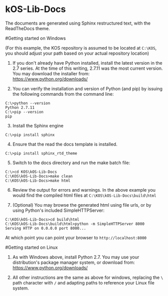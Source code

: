 kOS-Lib-Docs
============

The documents are generated using Sphinx restructured text, with the ReadTheDocs
theme.

#Getting started on Windows

(For this example, the KOS repository is assumed to be located at `C:\KOS`,
you should adjust your path based on your actual repository location)

1. If you don't already have Python installed, install the latest version in the
  2.7 series.  At the time of this writing, 2.7.11 was the most current version.
  You may download the installer from: https://www.python.org/downloads/

2. You can verify the installation and version of Python (and pip) by issuing
  the following commands from the command line:
  ```
  C:\>python --version
  Python 2.7.11
  C:\>pip --version
  pip
  ```

3. Install the Sphinx engine
  ```
  C:\>pip install sphinx
  ```

4. Ensure that the read the docs template is installed.
  ```
  C:\>pip install sphinx_rtd_theme
  ```

5. Switch to the docs directory and run the make batch file:
  ```
  C:\>cd KOS\kOS-Lib-Docs
  C:\KOS\kOS-Lib-Docs>make clean
  C:\KOS\kOS-Lib-Docs>make html
  ```

6. Review the output for errors and warnings.  In the above example you would
  find the compiled html files at `C:\KOS\kOS-Lib-Docs\build\html`

7. (Optional) You may browse the generated html using file urls, or by using
  Python's included SimpleHTTPServer:
  ```
  C:\KOS\kOS-Lib-Docs>cd build\html
  C:\KOS\kOS-Lib-Docs\build\html>python -m SimpleHTTPServer 8000
  Serving HTTP on 0.0.0.0 port 8000...
  ```

  At which point you can point your browser to `http://localhost:8000`

#Getting started on Linux
1. As with Windows above, install Python 2.7.  You may use your distribution's
  package manager system, or download from: https://www.python.org/downloads/

2. All other instructions are the same as above for windows, replacing the `\`
  path character with `/` and adapting paths to reference your Linux file system.
